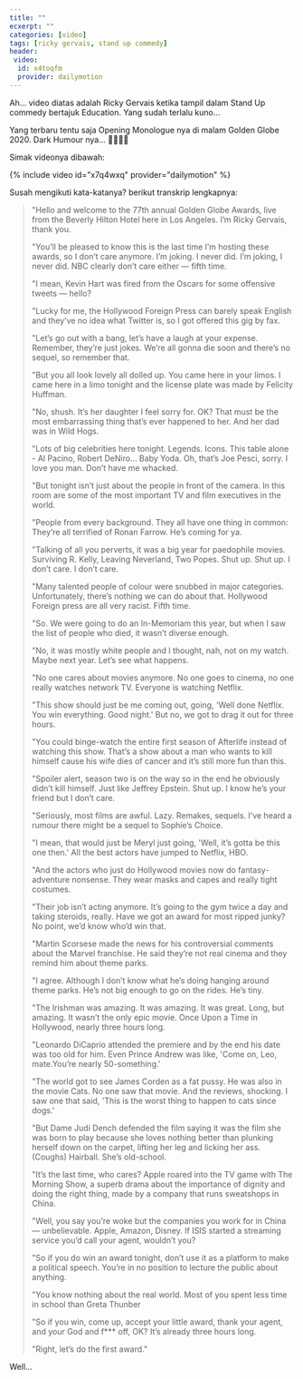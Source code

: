 ```yaml
---
title: ""
ecxerpt: ""
categories: [video]
tags: [ricky gervais, stand up commedy]
header:
 video:
  id: x4toqfm
  provider: dailymotion
---
```

Ah... video diatas adalah Ricky Gervais ketika tampil dalam Stand Up commedy bertajuk Education. Yang sudah terlalu kuno...

Yang terbaru tentu saja Opening Monologue nya di malam Golden Globe 2020. Dark Humour nya... 🤣🤣🤣🤣

Simak videonya dibawah:


{% include video id="x7q4wxq" provider="dailymotion" %}

Susah mengikuti kata-katanya? berikut transkrip lengkapnya:

> "Hello and welcome to the 77th annual Golden Globe Awards, live from the Beverly Hilton Hotel here in Los Angeles. I’m Ricky Gervais, thank you.
> 
> "You’ll be pleased to know this is the last time I’m hosting these awards, so I don’t care anymore. I’m joking. I never did. I’m joking, I never did. NBC clearly don’t care either — fifth time.
> 
> "I mean, Kevin Hart was fired from the Oscars for some offensive tweets — hello?
> 
> "Lucky for me, the Hollywood Foreign Press can barely speak English and they’ve no idea what Twitter is, so I got offered this gig by fax.
> 
> "Let’s go out with a bang, let’s have a laugh at your expense. Remember, they’re just jokes. We’re all gonna die soon and there’s no sequel, so remember that.
> 
> "But you all look lovely all dolled up. You came here in your limos. I came here in a limo tonight and the license plate was made by Felicity Huffman.
> 
> "No, shush. It’s her daughter I feel sorry for. OK? That must be the most embarrassing thing that’s ever happened to her. And her dad was in Wild Hogs.
> 
> "Lots of big celebrities here tonight. Legends. Icons. This table alone - Al Pacino, Robert DeNiro... Baby Yoda. Oh, that’s Joe Pesci, sorry. I love you man. Don’t have me whacked.
> 
> "But tonight isn’t just about the people in front of the camera. In this room are some of the most important TV and film executives in the world.
> 
> "People from every background. They all have one thing in common: They’re all terrified of Ronan Farrow. He’s coming for ya.
> 
> "Talking of all you perverts, it was a big year for paedophile movies. Surviving R. Kelly, Leaving Neverland, Two Popes. Shut up. Shut up. I don’t care. I don’t care.
> 
> "Many talented people of colour were snubbed in major categories. Unfortunately, there’s nothing we can do about that. Hollywood Foreign press are all very racist. Fifth time.
> 
> "So. We were going to do an In-Memoriam this year, but when I saw the list of people who died, it wasn’t diverse enough.
> 
> "No, it was mostly white people and I thought, nah, not on my watch. Maybe next year. Let’s see what happens.
> 
> "No one cares about movies anymore. No one goes to cinema, no one really watches network TV. Everyone is watching Netflix.
> 
> "This show should just be me coming out, going, 'Well done Netflix. You win everything. Good night.' But no, we got to drag it out for three hours.
> 
> "You could binge-watch the entire first season of Afterlife instead of watching this show. That’s a show about a man who wants to kill himself cause his wife dies of cancer and it’s still more fun than this.
> 
> "Spoiler alert, season two is on the way so in the end he obviously didn’t kill himself. Just like Jeffrey Epstein. Shut up. I know he’s your friend but I don’t care.
> 
> "Seriously, most films are awful. Lazy. Remakes, sequels. I’ve heard a rumour there might be a sequel to Sophie’s Choice.
> 
> "I mean, that would just be Meryl just going, 'Well, it’s gotta be this one then.' All the best actors have jumped to Netflix, HBO.
> 
> "And the actors who just do Hollywood movies now do fantasy-adventure nonsense. They wear masks and capes and really tight costumes.
> 
> "Their job isn’t acting anymore. It’s going to the gym twice a day and taking steroids, really. Have we got an award for most ripped junky? No point, we’d know who’d win that.
> 
> "Martin Scorsese made the news for his controversial comments about the Marvel franchise. He said they’re not real cinema and they remind him about theme parks.
> 
> "I agree. Although I don’t know what he’s doing hanging around theme parks. He’s not big enough to go on the rides. He’s tiny.
> 
> "The Irishman was amazing. It was amazing. It was great. Long, but amazing. It wasn’t the only epic movie. Once Upon a Time in Hollywood, nearly three hours long.
> 
> "Leonardo DiCaprio attended the premiere and by the end his date was too old for him. Even Prince Andrew was like, 'Come on, Leo, mate.You’re nearly 50-something.'
> 
> "The world got to see James Corden as a fat pussy. He was also in the movie Cats. No one saw that movie. And the reviews, shocking. I saw one that said, 'This is the worst thing to happen to cats since dogs.'
> 
> "But Dame Judi Dench defended the film saying it was the film she was born to play because she loves nothing better than plunking herself down on the carpet, lifting her leg and licking her ass. (Coughs) Hairball. She’s old-school.
> 
> "It’s the last time, who cares? Apple roared into the TV game with The Morning Show, a superb drama about the importance of dignity and doing the right thing, made by a company that runs sweatshops in China.
> 
> "Well, you say you’re woke but the companies you work for in China — unbelievable. Apple, Amazon, Disney. If ISIS started a streaming service you’d call your agent, wouldn’t you?
> 
> "So if you do win an award tonight, don’t use it as a platform to make a political speech. You’re in no position to lecture the public about anything.
> 
> "You know nothing about the real world. Most of you spent less time in school than Greta Thunber
> 
> "So if you win, come up, accept your little award, thank your agent, and your God and f*** off, OK? It’s already three hours long.
> 
> "Right, let’s do the first award."

Well...
